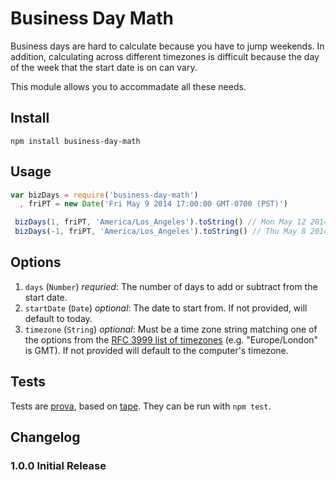 # Business Day Math

Business days are hard to calculate because you have to jump weekends. In addition, calculating across different timezones is difficult because the day of the week that the start date is on can vary.

This module allows you to accommadate all these needs.

## Install
`npm install business-day-math`

## Usage
```javascript
var bizDays = require('business-day-math')
  , friPT = new Date('Fri May 9 2014 17:00:00 GMT-0700 (PST)')

 bizDays(1, friPT, 'America/Los_Angeles').toString() // Mon May 12 2014 17:00:00 GMT-0700 (PST)
 bizDays(-1, friPT, 'America/Los_Angeles').toString() // Thu May 8 2014 17:00:00 GMT-0700 (PST)
```

## Options

1. `days` (`Number`) _requried_: The number of days to add or subtract from the start date.
2. `startDate` (`Date`) _optional_: The date to start from. If not provided, will default to today.
3. `timezone` (`String`) _optional_: Must be a time zone string matching one of the options from the [RFC 3999 list of timezones](https://en.wikipedia.org/wiki/List_of_tz_database_time_zones) (e.g. "Europe/London" is GMT). If not provided will default to the computer's timezone.

## Tests
Tests are [prova](https://github.com/azer/prova), based on [tape](https://github.com/substack/tape). They can be run with `npm test`.

## Changelog
### 1.0.0 Initial Release
